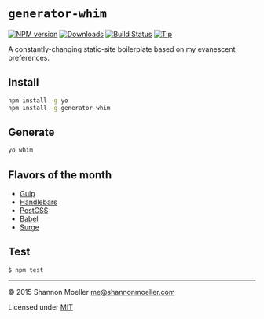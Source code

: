 # `generator-whim`

[![NPM version][npm-img]][npm-url] [![Downloads][downloads-img]][npm-url] [![Build Status][travis-img]][travis-url] [![Tip][amazon-img]][amazon-url]

A constantly-changing static-site boilerplate based on my evanescent preferences.

## Install

```bash
npm install -g yo
npm install -g generator-whim
```

## Generate

```bash
yo whim
```

## Flavors of the month

- [Gulp](http://gulpjs.com)
- [Handlebars](http://handlebarsjs.com)
- [PostCSS](https://github.com/postcss/postcss)
- [Babel](https://babeljs.io)
- [Surge](https://surge.sh)

## Test

    $ npm test

----

© 2015 Shannon Moeller <me@shannonmoeller.com>

Licensed under [MIT](http://shannonmoeller.com/mit.txt)

[amazon-img]:    https://img.shields.io/badge/amazon-tip_jar-yellow.svg?style=flat-square
[amazon-url]:    https://www.amazon.com/gp/registry/wishlist/1VQM9ID04YPC5?sort=universal-price
[downloads-img]: http://img.shields.io/npm/dm/generator-whim.svg?style=flat-square
[npm-img]:       http://img.shields.io/npm/v/generator-whim.svg?style=flat-square
[npm-url]:       https://npmjs.org/package/generator-whim
[travis-img]:    http://img.shields.io/travis/shannonmoeller/generator-whim.svg?style=flat-square
[travis-url]:    https://travis-ci.org/shannonmoeller/generator-whim
